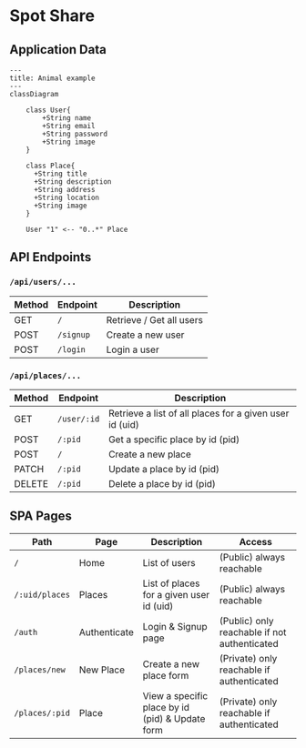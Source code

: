 # Spot Share
## Application Data

```mermaid
---
title: Animal example
---
classDiagram

    class User{
        +String name
        +String email
        +String password
        +String image
    }

    class Place{
      +String title
      +String description
      +String address
      +String location
      +String image
    }

    User "1" <-- "0..*" Place
```

## API Endpoints
### `/api/users/...`
| Method | Endpoint | Description                  |
|--------|----------|------------------------------|
| GET    | `/`      | Retrieve / Get all users     |
| POST   | `/signup`| Create a new user            |
| POST   | `/login` | Login a user                 |

### `/api/places/...`
| Method | Endpoint    | Description                                               |
|--------|-------------|-----------------------------------------------------------|
| GET    | `/user/:id` | Retrieve a list of all places for a given user id (uid)   |
| POST   | `/:pid`     | Get a specific place by id (pid)                          |
| POST   | `/`         | Create a new place                                        |
| PATCH  | `/:pid`     | Update a place by id (pid)                                |
| DELETE | `/:pid`     | Delete a place by id (pid)                                |

## SPA Pages
| Path            | Page         | Description                                     | Access                                        |
|-----------------|--------------|-------------------------------------------------|-----------------------------------------------|
| `/`             | Home         | List of users                                   | (Public) always reachable                     |
| `/:uid/places`  | Places       | List of places for a given user id (uid)        | (Public) always reachable                     |
| `/auth`         | Authenticate | Login & Signup page                             | (Public) only reachable if not authenticated  |
| `/places/new`   | New Place    | Create a new place form                         | (Private) only reachable if authenticated     |
| `/places/:pid`  | Place        | View a specific place by id (pid) & Update form | (Private) only reachable if authenticated     |



